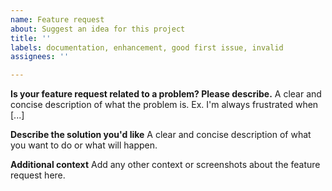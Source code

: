 ```yaml
---
name: Feature request
about: Suggest an idea for this project
title: ''
labels: documentation, enhancement, good first issue, invalid
assignees: ''

---
```


**Is your feature request related to a problem? Please describe.**
A clear and concise description of what the problem is. Ex. I'm always frustrated when [...]

**Describe the solution you'd like**
A clear and concise description of what you want to do or what will happen.

**Additional context**
Add any other context or screenshots about the feature request here.
